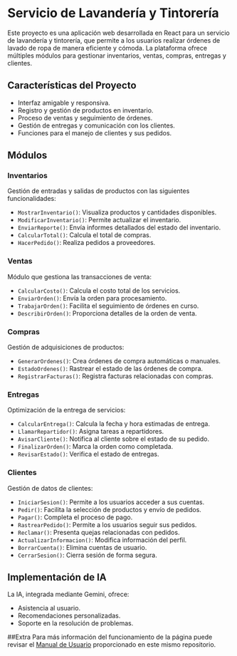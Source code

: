 # Servicio de Lavandería y Tintorería

Este proyecto es una aplicación web desarrollada en React para un servicio de lavandería y tintorería, que permite a los usuarios realizar órdenes de lavado de ropa de manera eficiente y cómoda. La plataforma ofrece múltiples módulos para gestionar inventarios, ventas, compras, entregas y clientes.

## Características del Proyecto
- Interfaz amigable y responsiva.
- Registro y gestión de productos en inventario.
- Proceso de ventas y seguimiento de órdenes.
- Gestión de entregas y comunicación con los clientes.
- Funciones para el manejo de clientes y sus pedidos.

## Módulos

### Inventarios
Gestión de entradas y salidas de productos con las siguientes funcionalidades:
- `MostrarInventario()`: Visualiza productos y cantidades disponibles.
- `ModificarInventario()`: Permite actualizar el inventario.
- `EnviarReporte()`: Envía informes detallados del estado del inventario.
- `CalcularTotal()`: Calcula el total de compras.
- `HacerPedido()`: Realiza pedidos a proveedores.

### Ventas
Módulo que gestiona las transacciones de venta:
- `CalcularCosto()`: Calcula el costo total de los servicios.
- `EnviarOrden()`: Envía la orden para procesamiento.
- `TrabajarOrden()`: Facilita el seguimiento de órdenes en curso.
- `DescribirOrden()`: Proporciona detalles de la orden de venta.

### Compras
Gestión de adquisiciones de productos:
- `GenerarOrdenes()`: Crea órdenes de compra automáticas o manuales.
- `EstadoOrdenes()`: Rastrear el estado de las órdenes de compra.
- `RegistrarFacturas()`: Registra facturas relacionadas con compras.

### Entregas
Optimización de la entrega de servicios:
- `CalcularEntrega()`: Calcula la fecha y hora estimadas de entrega.
- `LlamarRepartidor()`: Asigna tareas a repartidores.
- `AvisarCliente()`: Notifica al cliente sobre el estado de su pedido.
- `FinalizarOrden()`: Marca la orden como completada.
- `RevisarEstado()`: Verifica el estado de entregas.

### Clientes
Gestión de datos de clientes:
- `IniciarSesion()`: Permite a los usuarios acceder a sus cuentas.
- `Pedir()`: Facilita la selección de productos y envío de pedidos.
- `Pagar()`: Completa el proceso de pago.
- `RastrearPedido()`: Permite a los usuarios seguir sus pedidos.
- `Reclamar()`: Presenta quejas relacionadas con pedidos.
- `ActualizarInformacion()`: Modifica información del perfil.
- `BorrarCuenta()`: Elimina cuentas de usuario.
- `CerrarSesion()`: Cierra sesión de forma segura.

## Implementación de IA
La IA, integrada mediante Gemini, ofrece:
- Asistencia al usuario.
- Recomendaciones personalizadas.
- Soporte en la resolución de problemas.

##Extra
Para más información del funcionamiento de la página puede revisar el [Manual de Usuario](ManualUsuario.md) proporcionado en este mismo repositorio.
